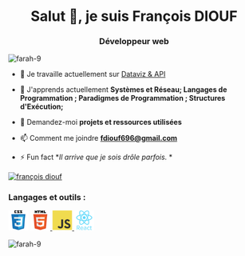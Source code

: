 <h1 align="center">Salut 👋, je suis François DIOUF</h1>
<h3 align="center">Développeur web</h3>

<p align="left"> <img src="https://komarev.com/ghpvc/?username=farah-9&label=Profile%20views&color=0e75b6&style=flat" alt="farah-9" /> </p>

- 🔭 Je travaille actuellement sur [Dataviz & API](https://github.com/adatechschool/projet-collectif---dataviz-api-agathe-francois-marion)

- 🌱 J'apprends actuellement **Systèmes et Réseau; Langages de Programmation ; Paradigmes de Programmation ; Structures d'Exécution;**

- 💬 Demandez-moi **projets et ressources utilisées**

- 📫 Comment me joindre **fdiouf696@gmail.com**

- ⚡ Fun fact **Il arrive que je sois drôle parfois.* *

<a href="https://www.linkedin.com/in/fran%C3%A7ois-diouf-5172ab128/" target="blank"><img align="center" src="https://raw.githubusercontent.com/rahuldkjain/github-profile-readme-generator/master/src/images/icons/Social/linked-in-alt.svg" alt="françois diouf" height="30" width="40" /></a> </p>
<h3 align="left">Langages et outils :</h3>
<p align="left"> <a href="https://www.w3schools.com/css/"target="_blank" rel="noreferrer"> <img src="https://raw.githubusercontent.com/devicons/devicon/master/icons/css3/css3-original-wordmark.svg" alt="css3" width="40"height="40"/></a> <a href="https://www.w3.org/html/" target="_blank"rel="noreferrer"> <img src="https://raw.githubusercontent.com/devicons/devicon/master/icons/html5/html5-original-wordmark.svg" alt="html5" width="40" height="40"/> </a> <a href="https://developer.mozilla.org/en-US/docs/Web/JavaScript" cible ="_blank" rel="noreferrer"> <img src="https://raw.githubusercontent.com/devicons/devicon/master/icons/javascript/javascript-original.svg" alt="javascript" width="40" height="40"/ > </a> <a href="https://reactjs.org/"target="_blank"rel="noreferrer"> <img src="https://raw.githubusercontent.com/devicons/devicon/master/icons/react/react-original-wordmark.svg" alt="réagir" width="40" height="40"/> </a> </p><a href="https://reactjs.org/" target="_blank" rel="noreferrer">  </a> </p>

<p> <img align="center" src="https://github-readme-stats.vercel.app/api?username=farah-9&show_icons=true&locale=en" alt="farah-9"/> </p>
